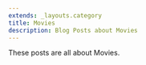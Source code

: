 ```yaml
---
extends: _layouts.category
title: Movies
description: Blog Posts about Movies
---
```


These posts are all about Movies.